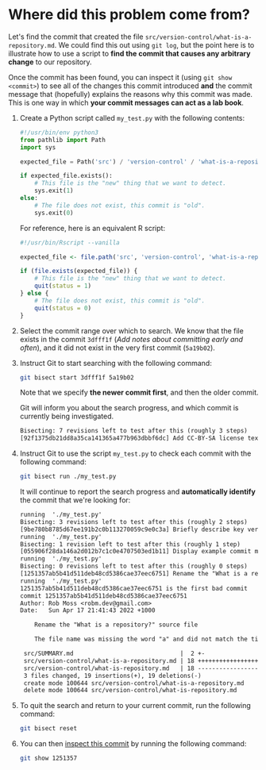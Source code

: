 # Where did this problem come from?

Let's find the commit that created the file `src/version-control/what-is-a-repository.md`.
We could find this out using `git log`, but the point here is to illustrate how to use a script to **find the commit that causes any arbitrary change** to our repository.

Once the commit has been found, you can inspect it (using `git show <commit>`) to see all of the changes this commit introduced **and** the commit message that (hopefully) explains the reasons why this commit was made.
This is one way in which **your commit messages can act as a lab book**.

1. Create a Python script called `my_test.py` with the following contents:

    ```py
    #!/usr/bin/env python3
    from pathlib import Path
    import sys

    expected_file = Path('src') / 'version-control' / 'what-is-a-repository.md'

    if expected_file.exists():
        # This file is the "new" thing that we want to detect.
        sys.exit(1)
    else:
        # The file does not exist, this commit is "old".
        sys.exit(0)
    ```

    For reference, here is an equivalent R script:

    ```R
    #!/usr/bin/Rscript --vanilla

    expected_file <- file.path('src', 'version-control', 'what-is-a-repository.md')

    if (file.exists(expected_file)) {
        # This file is the "new" thing that we want to detect.
        quit(status = 1)
    } else {
        # The file does not exist, this commit is "old".
        quit(status = 0)
    }
    ```

2. Select the commit range over which to search.
   We know that the file exists in the commit `3dfff1f` (*Add notes about committing early and often*), and it did not exist in the very first commit (`5a19b02`).

3. Instruct Git to start searching with the following command:

    ```sh
    git bisect start 3dfff1f 5a19b02
    ```

    Note that we specify **the newer commit first**, and then the older commit.

    Git will inform you about the search progress, and which commit is currently being investigated.

    ```txt
    Bisecting: 7 revisions left to test after this (roughly 3 steps)
    [92f1375db21dd8a35ca141365a477b963dbbf6dc] Add CC-BY-SA license text and badge
    ```

4. Instruct Git to use the script `my_test.py` to check each commit with the following command:

    ```sh
    git bisect run ./my_test.py
    ```

    It will continue to report the search progress and **automatically identify** the commit that we're looking for:

    ```txt
    running  './my_test.py'
    Bisecting: 3 revisions left to test after this (roughly 2 steps)
    [9be780b8785d67ee191b2c0b113270059c9e0c3a] Briefly describe key version control concepts
    running  './my_test.py'
    Bisecting: 1 revision left to test after this (roughly 1 step)
    [055906f28da146a2d012b7c1c0e4707503ed1b11] Display example commit message as plain text
    running  './my_test.py'
    Bisecting: 0 revisions left to test after this (roughly 0 steps)
    [1251357ab5b41d511deb48cd5386cae37eec6751] Rename the "What is a repository?" source file
    running  './my_test.py'
    1251357ab5b41d511deb48cd5386cae37eec6751 is the first bad commit
    commit 1251357ab5b41d511deb48cd5386cae37eec6751
    Author: Rob Moss <robm.dev@gmail.com>
    Date:   Sun Apr 17 21:41:43 2022 +1000

        Rename the "What is a repository?" source file

        The file name was missing the word "a" and did not match the title.

     src/SUMMARY.md                              |  2 +-
     src/version-control/what-is-a-repository.md | 18 ++++++++++++++++++
     src/version-control/what-is-repository.md   | 18 ------------------
     3 files changed, 19 insertions(+), 19 deletions(-)
     create mode 100644 src/version-control/what-is-a-repository.md
     delete mode 100644 src/version-control/what-is-repository.md
    ```

5. To quit the search and return to your current commit, run the following command:

    ```sh
    git bisect reset
    ```

6. You can then [inspect this commit](inspecting-your-history.md) by running the following command:

    ```sh
    git show 1251357
    ```
